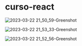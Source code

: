 # curso-react

![2023-03-22 21_50_59-Greenshot](https://user-images.githubusercontent.com/87288153/227056340-4497b62e-f09b-41ed-b2e0-b0167f94552b.png)

![2023-03-22 21_53_33-Greenshot](https://user-images.githubusercontent.com/87288153/227056331-99b895d6-5b09-4f2a-b84e-26707f6b0f28.png)

![2023-03-22 21_52_56-Greenshot](https://user-images.githubusercontent.com/87288153/227056350-f1b22183-27fa-4867-9fb6-79c7fbcbc387.png)


